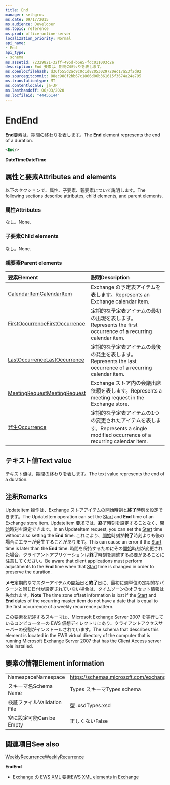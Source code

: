 ```yaml
---
title: End
manager: sethgros
ms.date: 09/17/2015
ms.audience: Developer
ms.topic: reference
ms.prod: office-online-server
localization_priority: Normal
api_name:
- End
api_type:
- schema
ms.assetid: 72329821-32ff-495d-b6e5-fdc011003c2e
description: End 要素は、期間の終わりを表します。
ms.openlocfilehash: d36f555d2ac9c0c1d82053029720ec17a53f2d92
ms.sourcegitcommit: 88ec988f2bb67c1866d06b361615f3674a24e795
ms.translationtype: MT
ms.contentlocale: ja-JP
ms.lasthandoff: 06/03/2020
ms.locfileid: "44456144"
---
```

# <a name="end"></a><span data-ttu-id="3fe2e-103">End</span><span class="sxs-lookup"><span data-stu-id="3fe2e-103">End</span></span>

<span data-ttu-id="3fe2e-104">**End**要素は、期間の終わりを表します。</span><span class="sxs-lookup"><span data-stu-id="3fe2e-104">The **End** element represents the end of a duration.</span></span> 
  
```xml
<End/>
```

 <span data-ttu-id="3fe2e-105">**DateTime**</span><span class="sxs-lookup"><span data-stu-id="3fe2e-105">**DateTime**</span></span>
## <a name="attributes-and-elements"></a><span data-ttu-id="3fe2e-106">属性と要素</span><span class="sxs-lookup"><span data-stu-id="3fe2e-106">Attributes and elements</span></span>

<span data-ttu-id="3fe2e-107">以下のセクションで、属性、子要素、親要素について説明します。</span><span class="sxs-lookup"><span data-stu-id="3fe2e-107">The following sections describe attributes, child elements, and parent elements.</span></span>
  
### <a name="attributes"></a><span data-ttu-id="3fe2e-108">属性</span><span class="sxs-lookup"><span data-stu-id="3fe2e-108">Attributes</span></span>

<span data-ttu-id="3fe2e-109">なし。</span><span class="sxs-lookup"><span data-stu-id="3fe2e-109">None.</span></span>
  
### <a name="child-elements"></a><span data-ttu-id="3fe2e-110">子要素</span><span class="sxs-lookup"><span data-stu-id="3fe2e-110">Child elements</span></span>

<span data-ttu-id="3fe2e-111">なし。</span><span class="sxs-lookup"><span data-stu-id="3fe2e-111">None.</span></span>
  
### <a name="parent-elements"></a><span data-ttu-id="3fe2e-112">親要素</span><span class="sxs-lookup"><span data-stu-id="3fe2e-112">Parent elements</span></span>

|<span data-ttu-id="3fe2e-113">**要素**</span><span class="sxs-lookup"><span data-stu-id="3fe2e-113">**Element**</span></span>|<span data-ttu-id="3fe2e-114">**説明**</span><span class="sxs-lookup"><span data-stu-id="3fe2e-114">**Description**</span></span>|
|:-----|:-----|
|[<span data-ttu-id="3fe2e-115">CalendarItem</span><span class="sxs-lookup"><span data-stu-id="3fe2e-115">CalendarItem</span></span>](calendaritem.md) <br/> |<span data-ttu-id="3fe2e-116">Exchange の予定表アイテムを表します。</span><span class="sxs-lookup"><span data-stu-id="3fe2e-116">Represents an Exchange calendar item.</span></span>  <br/> |
|[<span data-ttu-id="3fe2e-117">FirstOccurrence</span><span class="sxs-lookup"><span data-stu-id="3fe2e-117">FirstOccurrence</span></span>](firstoccurrence.md) <br/> |<span data-ttu-id="3fe2e-118">定期的な予定表アイテムの最初の出現を表します。</span><span class="sxs-lookup"><span data-stu-id="3fe2e-118">Represents the first occurrence of a recurring calendar item.</span></span>  <br/> |
|[<span data-ttu-id="3fe2e-119">LastOccurrence</span><span class="sxs-lookup"><span data-stu-id="3fe2e-119">LastOccurrence</span></span>](lastoccurrence.md) <br/> |<span data-ttu-id="3fe2e-120">定期的な予定表アイテムの最後の発生を表します。</span><span class="sxs-lookup"><span data-stu-id="3fe2e-120">Represents the last occurrence of a recurring calendar item.</span></span>  <br/> |
|[<span data-ttu-id="3fe2e-121">MeetingRequest</span><span class="sxs-lookup"><span data-stu-id="3fe2e-121">MeetingRequest</span></span>](meetingrequest.md) <br/> |<span data-ttu-id="3fe2e-122">Exchange ストア内の会議出席依頼を表します。</span><span class="sxs-lookup"><span data-stu-id="3fe2e-122">Represents a meeting request in the Exchange store.</span></span>  <br/> |
|[<span data-ttu-id="3fe2e-123">発生</span><span class="sxs-lookup"><span data-stu-id="3fe2e-123">Occurrence</span></span>](occurrence.md) <br/> |<span data-ttu-id="3fe2e-124">定期的な予定表アイテムの1つの変更されたアイテムを表します。</span><span class="sxs-lookup"><span data-stu-id="3fe2e-124">Represents a single modified occurrence of a recurring calendar item.</span></span>  <br/> |
   
## <a name="text-value"></a><span data-ttu-id="3fe2e-125">テキスト値</span><span class="sxs-lookup"><span data-stu-id="3fe2e-125">Text value</span></span>

<span data-ttu-id="3fe2e-126">テキスト値は、期間の終わりを表します。</span><span class="sxs-lookup"><span data-stu-id="3fe2e-126">The text value represents the end of a duration.</span></span>
  
## <a name="remarks"></a><span data-ttu-id="3fe2e-127">注釈</span><span class="sxs-lookup"><span data-stu-id="3fe2e-127">Remarks</span></span>

<span data-ttu-id="3fe2e-128">UpdateItem 操作は、Exchange ストアアイテムの[開始](start.md)時刻と**終了**時刻を設定できます。</span><span class="sxs-lookup"><span data-stu-id="3fe2e-128">The UpdateItem operation can set the [Start](start.md) and **End** time of an Exchange store item.</span></span> <span data-ttu-id="3fe2e-129">UpdateItem 要求では、**終了**時刻を設定することなく、[開始](start.md)時刻を設定できます。</span><span class="sxs-lookup"><span data-stu-id="3fe2e-129">In an UpdateItem request, you can set the [Start](start.md) time without also setting the **End** time.</span></span> <span data-ttu-id="3fe2e-130">これにより、[開始](start.md)時刻が**終了**時刻よりも後の場合にエラーが発生することがあります。</span><span class="sxs-lookup"><span data-stu-id="3fe2e-130">This can cause an error if the [Start](start.md) time is later than the **End** time.</span></span> <span data-ttu-id="3fe2e-131">時間を保持するためにその[開始](start.md)時刻が変更された場合、クライアントアプリケーションは**終了**時刻を調整する必要があることに注意してください。</span><span class="sxs-lookup"><span data-stu-id="3fe2e-131">Be aware that client applications must perform adjustments to the **End** time when that [Start](start.md) time is changed in order to preserve the duration.</span></span> 
  
 <span data-ttu-id="3fe2e-132">**メモ**定期的なマスターアイテムの[開始](start.md)日と**終了**日に、最初に週単位の定期的なパターンと同じ日付が設定されていない場合は、タイムゾーンのオフセット情報は失われます。</span><span class="sxs-lookup"><span data-stu-id="3fe2e-132">**Note** The time zone offset information is lost if the [Start](start.md) and **End** dates of the recurring master item do not have a date that is equal to the first occurrence of a weekly recurrence pattern.</span></span> 
  
<span data-ttu-id="3fe2e-133">この要素を記述するスキーマは、Microsoft Exchange Server 2007 を実行しているコンピューターの EWS 仮想ディレクトリにあり、クライアントアクセスサーバーの役割がインストールされています。</span><span class="sxs-lookup"><span data-stu-id="3fe2e-133">The schema that describes this element is located in the EWS virtual directory of the computer that is running Microsoft Exchange Server 2007 that has the Client Access server role installed.</span></span>
  
## <a name="element-information"></a><span data-ttu-id="3fe2e-134">要素の情報</span><span class="sxs-lookup"><span data-stu-id="3fe2e-134">Element information</span></span>

|||
|:-----|:-----|
|<span data-ttu-id="3fe2e-135">Namespace</span><span class="sxs-lookup"><span data-stu-id="3fe2e-135">Namespace</span></span>  <br/> |https://schemas.microsoft.com/exchange/services/2006/types  <br/> |
|<span data-ttu-id="3fe2e-136">スキーマ名</span><span class="sxs-lookup"><span data-stu-id="3fe2e-136">Schema Name</span></span>  <br/> |<span data-ttu-id="3fe2e-137">Types スキーマ</span><span class="sxs-lookup"><span data-stu-id="3fe2e-137">Types schema</span></span>  <br/> |
|<span data-ttu-id="3fe2e-138">検証ファイル</span><span class="sxs-lookup"><span data-stu-id="3fe2e-138">Validation File</span></span>  <br/> |<span data-ttu-id="3fe2e-139">型 .xsd</span><span class="sxs-lookup"><span data-stu-id="3fe2e-139">Types.xsd</span></span>  <br/> |
|<span data-ttu-id="3fe2e-140">空に設定可能</span><span class="sxs-lookup"><span data-stu-id="3fe2e-140">Can be Empty</span></span>  <br/> |<span data-ttu-id="3fe2e-141">正しくない</span><span class="sxs-lookup"><span data-stu-id="3fe2e-141">False</span></span>  <br/> |
   
## <a name="see-also"></a><span data-ttu-id="3fe2e-142">関連項目</span><span class="sxs-lookup"><span data-stu-id="3fe2e-142">See also</span></span>



[<span data-ttu-id="3fe2e-143">WeeklyRecurrence</span><span class="sxs-lookup"><span data-stu-id="3fe2e-143">WeeklyRecurrence</span></span>](weeklyrecurrence.md)
  
 <span data-ttu-id="3fe2e-144">**End**</span><span class="sxs-lookup"><span data-stu-id="3fe2e-144">**End**</span></span>


- [<span data-ttu-id="3fe2e-145">Exchange の EWS XML 要素</span><span class="sxs-lookup"><span data-stu-id="3fe2e-145">EWS XML elements in Exchange</span></span>](ews-xml-elements-in-exchange.md)

